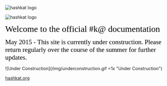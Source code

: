 ![hashkat logo](/img/Logo.png "#k@")

![hashkat logo](/img/new_logo.svg "#k@")

<span style="color:black; font-family:Georgia; font-size:2em;">Welcome to the official #k@ documentation</span>

<span style="color:black; font-family:Georgia; font-size:1.5em;">May 2015 - This site is currently under construction. Please return regularly over the course of the summer for further updates. </span>

![Under Construction](/img/underconstruction.gif =1x  "Under Construction")

[hashkat.org](http://hashkat.org)

